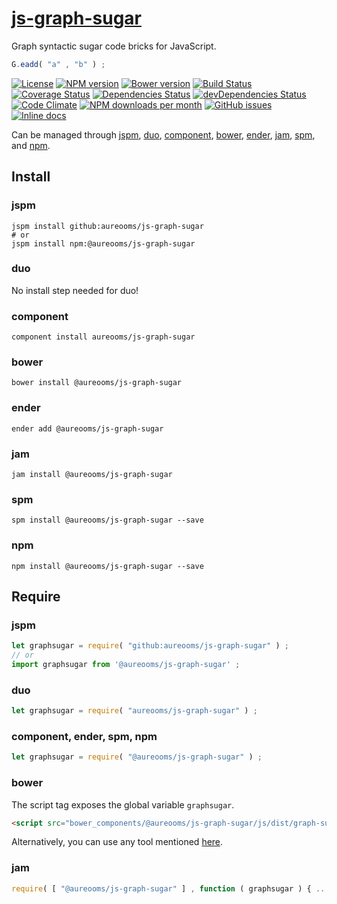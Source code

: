 [js-graph-sugar](http://make-github-pseudonymous-again.github.io/js-graph-sugar)
==

Graph syntactic sugar code bricks for JavaScript.

```js
G.eadd( "a" , "b" ) ;
```

[![License](https://img.shields.io/github/license/aureooms/js-graph-sugar.svg?style=flat)](https://raw.githubusercontent.com/aureooms/js-graph-sugar/master/LICENSE)
[![NPM version](https://img.shields.io/npm/v/@aureooms/js-graph-sugar.svg?style=flat)](https://www.npmjs.org/package/@aureooms/js-graph-sugar)
[![Bower version](https://img.shields.io/bower/v/@aureooms/js-graph-sugar.svg?style=flat)](http://bower.io/search/?q=@aureooms/js-graph-sugar)
[![Build Status](https://img.shields.io/travis/aureooms/js-graph-sugar.svg?style=flat)](https://travis-ci.org/aureooms/js-graph-sugar)
[![Coverage Status](https://img.shields.io/coveralls/aureooms/js-graph-sugar.svg?style=flat)](https://coveralls.io/r/aureooms/js-graph-sugar)
[![Dependencies Status](https://img.shields.io/david/aureooms/js-graph-sugar.svg?style=flat)](https://david-dm.org/aureooms/js-graph-sugar#info=dependencies)
[![devDependencies Status](https://img.shields.io/david/dev/aureooms/js-graph-sugar.svg?style=flat)](https://david-dm.org/aureooms/js-graph-sugar#info=devDependencies)
[![Code Climate](https://img.shields.io/codeclimate/github/aureooms/js-graph-sugar.svg?style=flat)](https://codeclimate.com/github/aureooms/js-graph-sugar)
[![NPM downloads per month](https://img.shields.io/npm/dm/@aureooms/js-graph-sugar.svg?style=flat)](https://www.npmjs.org/package/@aureooms/js-graph-sugar)
[![GitHub issues](https://img.shields.io/github/issues/aureooms/js-graph-sugar.svg?style=flat)](https://github.com/aureooms/js-graph-sugar/issues)
[![Inline docs](http://inch-ci.org/github/aureooms/js-graph-sugar.svg?branch=master&style=shields)](http://inch-ci.org/github/aureooms/js-graph-sugar)

Can be managed through [jspm](https://github.com/jspm/jspm-cli),
[duo](https://github.com/duojs/duo),
[component](https://github.com/componentjs/component),
[bower](https://github.com/bower/bower),
[ender](https://github.com/ender-js/Ender),
[jam](https://github.com/caolan/jam),
[spm](https://github.com/spmjs/spm),
and [npm](https://github.com/npm/npm).

## Install

### jspm
```terminal
jspm install github:aureooms/js-graph-sugar
# or
jspm install npm:@aureooms/js-graph-sugar
```
### duo
No install step needed for duo!

### component
```terminal
component install aureooms/js-graph-sugar
```

### bower
```terminal
bower install @aureooms/js-graph-sugar
```

### ender
```terminal
ender add @aureooms/js-graph-sugar
```

### jam
```terminal
jam install @aureooms/js-graph-sugar
```

### spm
```terminal
spm install @aureooms/js-graph-sugar --save
```

### npm
```terminal
npm install @aureooms/js-graph-sugar --save
```

## Require
### jspm
```js
let graphsugar = require( "github:aureooms/js-graph-sugar" ) ;
// or
import graphsugar from '@aureooms/js-graph-sugar' ;
```
### duo
```js
let graphsugar = require( "aureooms/js-graph-sugar" ) ;
```

### component, ender, spm, npm
```js
let graphsugar = require( "@aureooms/js-graph-sugar" ) ;
```

### bower
The script tag exposes the global variable `graphsugar`.
```html
<script src="bower_components/@aureooms/js-graph-sugar/js/dist/graph-sugar.min.js"></script>
```
Alternatively, you can use any tool mentioned [here](http://bower.io/docs/tools/).

### jam
```js
require( [ "@aureooms/js-graph-sugar" ] , function ( graphsugar ) { ... } ) ;
```
